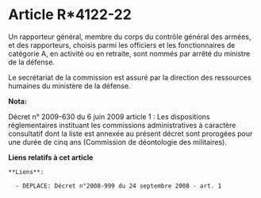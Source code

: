# Article R*4122-22

Un rapporteur général, membre du corps du contrôle général des armées, et des rapporteurs, choisis parmi les officiers et les
fonctionnaires de catégorie A, en activité ou en retraite, sont nommés par arrêté du ministre de la défense. 

Le secrétariat de la commission est assuré par la direction des ressources humaines du ministère de la défense.

**Nota:**

Décret n° 2009-630 du 6 juin 2009 article 1 : Les dispositions réglementaires instituant les commissions administratives à
caractère consultatif dont la liste est annexée au présent décret sont prorogées pour une durée de cinq ans (Commission de
déontologie des militaires).

**Liens relatifs à cet article**

	**Liens**:

	  - DEPLACE: Décret n°2008-999 du 24 septembre 2008 - art. 1
